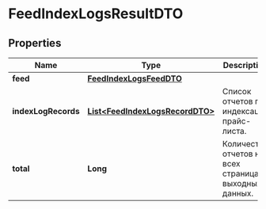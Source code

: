 

# FeedIndexLogsResultDTO

## Properties

Name | Type | Description | Notes
------------ | ------------- | ------------- | -------------
**feed** | [**FeedIndexLogsFeedDTO**](FeedIndexLogsFeedDTO.md) |  |  [optional]
**indexLogRecords** | [**List&lt;FeedIndexLogsRecordDTO&gt;**](FeedIndexLogsRecordDTO.md) | Список отчетов по индексации прайс-листа. | 
**total** | **Long** | Количество отчетов на всех страницах выходных данных. |  [optional]




